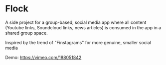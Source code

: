 # Flock
A side project for a group-based, social media app where all content (Youtube links, Soundcloud links, news articles) is consumed in the app in a shared group space. 


Inspired by the trend of "Finstagrams" for more genuine, smaller social media

Demo: https://vimeo.com/188051842

